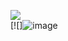 [![](https://img.shields.io/badge/Made%20With-Github%20Spray-lightgrey.svg?style=for-the-badge&logo=github)](https://github.com/Annihil/github-spray)  
[![]![image](https://user-images.githubusercontent.com/6023851/192618141-2302f9c2-4105-40e8-bbb3-401a573c4453.png)
